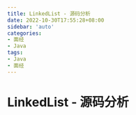 ```yaml
---
title: LinkedList - 源码分析
date: 2022-10-30T17:55:28+08:00
sidebar: 'auto'
categories:
- 面经
- Java
tags:
- Java
- 面经
---
```


# LinkedList - 源码分析
